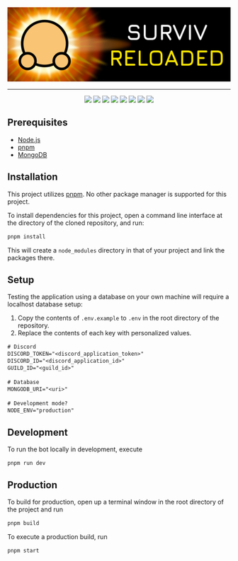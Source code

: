 <div align="center">
    <img src=".github/assets/img/logos/logo_full.png" alt="Surviv Reloaded logo">
    <hr />
</div>

<div align="center">
    <img src="https://img.shields.io/badge/node.js%20-%23339933.svg?style=for-the-badge&logo=nodedotjs&logoColor=white" />
    <img src="https://img.shields.io/badge/typescript-%233178C6?style=for-the-badge&logo=typescript&logoColor=white" />
    <img src="https://img.shields.io/badge/mongodb-%2347A248?style=for-the-badge&logo=mongodb&logoColor=white" />
    <img src="https://img.shields.io/badge/discord.js%20-%235865F2.svg?style=for-the-badge" />
    <img src="https://img.shields.io/badge/ytdl--core%20-%23E82020.svg?style=for-the-badge" />
    <img src="https://img.shields.io/badge/axios%20-%235A29E4.svg?style=for-the-badge&logo=axios" />
    <img src="https://img.shields.io/badge/ffmpeg%20-%23007808.svg?style=for-the-badge&logo=ffmpeg" />
    <img src="https://img.shields.io/badge/youtube--sr%20-%23E82020.svg?style=for-the-badge" />
</div>

## Prerequisites
 * [Node.js](https://nodejs.org)
 * [pnpm](https://pnpm.io)
 * [MongoDB](https://www.mongodb.com)

## Installation
This project utilizes [pnpm](https://pnpm.io). No other package manager is supported for this project.

To install dependencies for this project, open a command line interface at the directory of the cloned repository, and run:
```sh
pnpm install
```

This will create a `node_modules` directory in that of your project and link the packages there.

## Setup
Testing the application using a database on your own machine will require a localhost database setup:

1. Copy the contents of `.env.example` to `.env` in the root directory of the repository.
2. Replace the contents of each key with personalized values.
```
# Discord
DISCORD_TOKEN="<discord_application_token>"
DISCORD_ID="<discord_application_id>"
GUILD_ID="<guild_id>"

# Database
MONGODB_URI="<uri>"

# Development mode?
NODE_ENV="production"
```

## Development
To run the bot locally in development, execute
```
pnpm run dev
```


## Production
To build for production, open up a terminal window in the root directory of the project and run
```sh
pnpm build
```

To execute a production build, run
```
pnpm start
```
